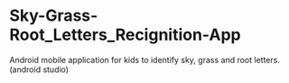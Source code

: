 # Sky-Grass-Root_Letters_Recignition-App
Android mobile application for kids to identify sky, grass and root letters. (android studio)

